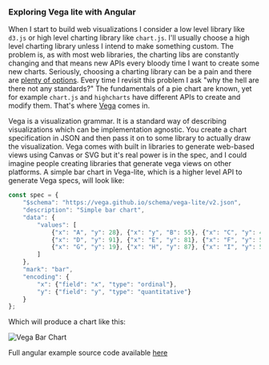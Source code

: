 ### Exploring Vega lite with Angular 
 
When I start to build web visualizations I consider a low level 
library like `d3.js` or high level charting library like 
`chart.js`. I'll usually choose a high level charting library unless 
I intend to make something custom. The problem is, as with most web 
libraries, the charting libs are constantly changing and that means 
new APIs every bloody time I want to create some new charts. Seriously,
choosing a charting library can be a pain and there are [plenty of 
options](https://www.google.com.au/search?q=javascript+charting+library&oq=javascript+ch&gs_l=psy-ab.3.0.0i67k1l2j0l2.21166.23843.0.25104.13.12.0.0.0.0.211.1520.0j8j1.9.0....0...1.1.64.psy-ab..4.9.1520...35i39k1j0i131k1.r2PQQDCKBWk). 
Every time I revisit this problem I ask "why the hell are there not any 
standards?" The fundamentals of a pie chart are known, yet for example 
`chart.js` and `highcharts` have different APIs to create and modify them. 
That's where [Vega](https://vega.github.io/vega/) comes in.

Vega is a visualization grammar. It is a standard 
way of describing visualizations which can be implementation agnostic. 
You create a chart specification in JSON and then pass it on to some
library to actually draw the visualization. Vega comes with built in
libraries to generate web-based views using Canvas or SVG but it's 
real power is in the spec, and I could imagine people creating libraries
that generate vega views on other platforms. A simple bar chart in 
Vega-lite, which is a higher level API to generate Vega specs, 
will look like:

``` javascript
const spec = {
    "$schema": "https://vega.github.io/schema/vega-lite/v2.json",
    "description": "Simple bar chart",
    "data": {
        "values": [
            {"x": "A", "y": 28}, {"x": "y", "B": 55}, {"x": "C", "y": 43},
            {"x": "D", "y": 91}, {"x": "E", "y": 81}, {"x": "F", "y": 53},
            {"x": "G", "y": 19}, {"x": "H", "y": 87}, {"x": "I", "y": 52}
        ]
    },
    "mark": "bar",
    "encoding": {
        "x": {"field": "x", "type": "ordinal"},
        "y": {"field": "y", "type": "quantitative"}
    }
};
```

Which will produce a chart like this:

![Vega Bar Chart](assets/vega-example.png)


Full angular example source code available [here](https://github.com/shusson/vega-lite-demo) 
